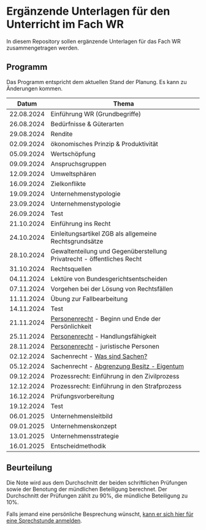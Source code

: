 # Ergänzende Unterlagen für den Unterricht im Fach WR

In diesem Repository sollen ergänzende Unterlagen für das Fach WR
zusammengetragen werden.

## Programm

Das Programm entspricht dem aktuellen Stand der Planung. Es kann zu
Änderungen kommen.

| Datum | Thema |
| ----- | ----- |
| 22.08.2024 | Einführung WR (Grundbegriffe) |
| 26.08.2024 | Bedürfnisse & Güterarten |
| 29.08.2024 | Rendite |
| 02.09.2024 | ökonomisches Prinzip & Produktivität |
| 05.09.2024 | Wertschöpfung |
| 09.09.2024 | Anspruchsgruppen |
| 12.09.2024 | Umweltsphären |
| 16.09.2024 | Zielkonflikte |
| 19.09.2024 | Unternehmenstypologie |
| 23.09.2024 | Unternehmenstypologie |
| 26.09.2024 | Test |
| 21.10.2024 | Einführung ins Recht |
| 24.10.2024 | Einleitungsartikel ZGB als allgemeine Rechtsgrundsätze |
| 28.10.2024 | Gewaltenteilung und Gegenüberstellung Privatrecht - öffentliches Recht |
| 31.10.2024 | Rechtsquellen |
| 04.11.2024 | Lektüre von Bundesgerichtsentscheiden |
| 07.11.2024 | Vorgehen bei der Lösung von Rechtsfällen |
| 11.11.2024 | Übung zur Fallbearbeitung |
| 14.11.2024 | Test |
| 21.11.2024 | [Personenrecht](personenrecht/einfuehrung.md) - Beginn und Ende der Persönlichkeit |
| 25.11.2024 | [Personenrecht](personenrecht/einfuehrung.md) - Handlungsfähigkeit |
| 28.11.2024 | [Personenrecht](personenrecht/einfuehrung.md) - juristische Personen |
| 02.12.2024 | Sachenrecht - [Was sind Sachen?](sachenrecht/sachen.md) |
| 05.12.2024 | Sachenrecht - [Abgrenzung Besitz - Eigentum](sachenrecht/eigentum.md) |
| 09.12.2024 | Prozessrecht: Einführung in den Zivilprozess |
| 12.12.2024 | Prozessrecht: Einführung in den Strafprozess |
| 16.12.2024 | Prüfungsvorbereitung |
| 19.12.2024 | Test |
| 06.01.2025 | Unternehmensleitbild |
| 09.01.2025 | Unternehmenskonzept |
| 13.01.2025 | Unternehmensstrategie |
| 16.01.2025 | Entscheidmethodik |


## Beurteilung

Die Note wird aus dem Durchschnitt der beiden schriftlichen Prüfungen
sowie der Benotung der mündlichen Beteiligung berechnet. Der
Durchschnitt der Prüfungen zählt zu 90%, die mündliche Beteiligung zu
10%.  


Falls jemand eine persönliche Besprechung wünscht, [kann er sich hier für
eine Sprechstunde anmelden](https://calendar.app.google/kPthfpWed3uPP1cC6).
